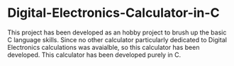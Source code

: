 # Digital-Electronics-Calculator-in-C
This project has been developed as an hobby project to brush up the basic C language skills. Since no other calculator particularly dedicated to Digital Electronics calculations was avaialble, so this calculator has been developed. This calculator has been developed purely in C.
